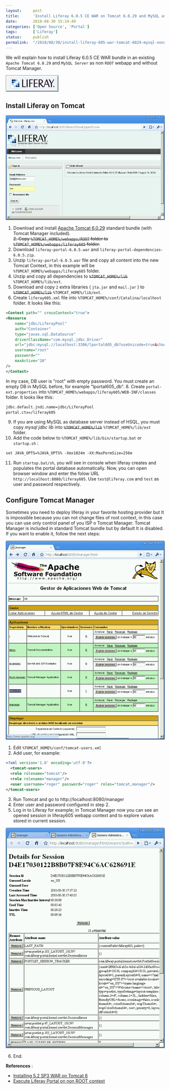 ```yaml
---
layout:     post
title:      'Install Liferay 6.0.5 CE WAR on Tomcat 6.0.29 and MySQL as non root webapp and without Tomcat Manager'
date:       2010-08-30 15:24:49
categories: ['Open Source', 'Portal']
tags:       ['Liferay']
status:     publish 
permalink:  "/2010/08/30/install-liferay-605-war-tomcat-6029-mysql-nonroot-manager/"
---
```

We will explain how to install Liferay 6.0.5 CE WAR bundle in an existing `Apache Tomcat 6.0.29` and `MySQL Server` as non `ROOT` webapp and without Tomcat Manager.

![](/assets/blog20100830_liferay605war/liferay_601.png)

<!-- more -->

## Install Liferay on Tomcat

![](/assets/blog20100830_liferay605war/liferay605war_1login.png)

1. Download and install [Apache Tomcat 6.0.29](http://apache.rediris.es//tomcat/tomcat-6/v6.0.29/bin/apache-tomcat-6.0.29-windows-x86.zip) standard bundle (with Tomcat Manager included).  
~~2. Copy `%TOMCAT_HOME%/webapps/ROOT` folder to `%TOMCAT_HOME%/webapps/liferay605` folder.~~  
3. Download `liferay-portal-6.0.5.war` and `liferay-portal-dependencies-6.0.5.zip`.  
4. Unzip `liferay-portal-6.0.5.war` file and copy all content into the new Tomcat Context, in this example will be `%TOMCAT_HOME%/webapps/liferay605` folder.  
5. Unzip and copy all dependencies to ~~`%TOMCAT_HOME%/lib`~~ `%TOMCAT_HOME%/lib/ext`.  
6. Download and copy `2` extra libraries ( `jta.jar` and `mail.jar` ) to ~~`%TOMCAT_HOME%/lib`~~ `%TOMCAT_HOME%/lib/ext`.  
7. Create `liferay605.xml` file into `%TOMCAT_HOME%/conf/Catalina/localhost` folder. It looks like this:  
  ```xml  
  <Context path="" crossContext="true">  
  <Resource  
      name="jdbc/LiferayPool"  
      auth="Container"  
      type="javax.sql.DataSource"  
      driverClassName="com.mysql.jdbc.Driver"  
      url="jdbc:mysql://localhost:3306/lportal605_db?useUnicode=true&characterEncoding=UTF-8"  
      username="root"  
      password=""  
      maxActive="20"  
  />  
  </Context>  
  ```  
  In my case, DB user is "root" with empty password. You must create an empty DB in MySQL before, for example "lportal605_db".
8. Create `portal-ext.properties` into `%TOMCAT_HOME%/webapps/liferay605/WEB-INF/classes` folder. It looks like this:  
  ```txt
  jdbc.default.jndi.name=jdbc/LiferayPool  
  portal.ctx=/liferay605  
  ```
9. If you are using MySQL as database server instead of HSQL, you must copy _mysql jdbc lib_ into ~~`%TOMCAT_HOME%/lib`~~ `%TOMCAT_HOME%/lib/ext` folder.
10. Add the code below to `%TOMCAT_HOME%/lib/bin/startup.bat` or `startup.sh` :
  ```txt
  set JAVA_OPTS=%JAVA_OPTS% -Xmx1024m -XX:MaxPermSize=256m
  ```
11. Run `startup.bat/sh`, you will see in console when liferay creates and populates the portal database automatically. Now, you can open browser window and enter the folow URL `http://localhost:8080/liferay605`. Use `test@liferay.com` and `test` as user and password respectively.

## Configure Tomcat Manager

Sometimes you need to deploy liferay in your favorite hosting provider but It is impossible because you can not change files of root context, in this case you can use only control panel of you ISP o Tomcat Manager.
Tomcat Manager is included in standard Tomcat bundle but by default It is disabled. If you want to enable it, follow the next steps:

![](/assets/blog20100830_liferay605war/liferay605war_2tomcatmanager.png)

1. Edit `%TOMCAT_HOME%/conf/tomcat-users.xml`
2. Add user, for example:
  
  ```xml  
  <?xml version='1.0' encoding='utf-8'?>  
    <tomcat-users>  
    <role rolename="tomcat"/>  
    <role rolename="manager"/>  
    <user username="roger" password="roger" roles="tomcat,manager"/>  
  </tomcat-users>  
  ```  
3. Run Tomcat and go to http://localhost:8080/manager
4. Enter user and password configured in step 2.
5. Log in to Liferay for example; in Tomcat Manager now you can see an opened session in liferay605 webapp context and to explore values stored in current session.
  
  ![](/assets/blog20100830_liferay605war/liferay605war_3tomcatmanagerliferay.png)
  
6. End.

**References** :
* [Installing 5.2 SP3 WAR on Tomcat 6](http://www.liferay.com/es/community/wiki/-/wiki/Main/Installing+5.2+SP3+WAR+on+Tomcat+6)
* [Execute Liferay Portal on non ROOT context](http://holisticsecurity.wordpress.com/2010/07/19/execute-liferay-root-context)
